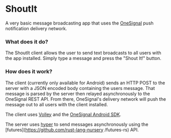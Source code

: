 ShoutIt
=======

A very basic message broadcasting app that uses the
[OneSignal](https://about.onesignal.com/) push notification delivery network.


### What does it do?

The ShoutIt client allows the user to send text broadcasts to all users with
the app installed. Simply type a message and press the "Shout It!" button.


### How does it work?

The client (currently only available for Android) sends an HTTP POST to the
server with a JSON encoded body containing the users message. That message is
parsed by the server then relayed asynchronously to the OneSignal REST API.
From there, OneSignal's delivery network will push the message out to all
users with the client installed.

The client uses [Volley](https://github.com/google/volley) and the [OneSignal
Android SDK](https://github.com/OneSignal/OneSignal-Android-SDK).

The server uses [hyper](https://github.com/hyperium/hyper) to send messages
asynchronously using the [futures](https://github.com/rust-lang-nursery
/futures-rs) API.
